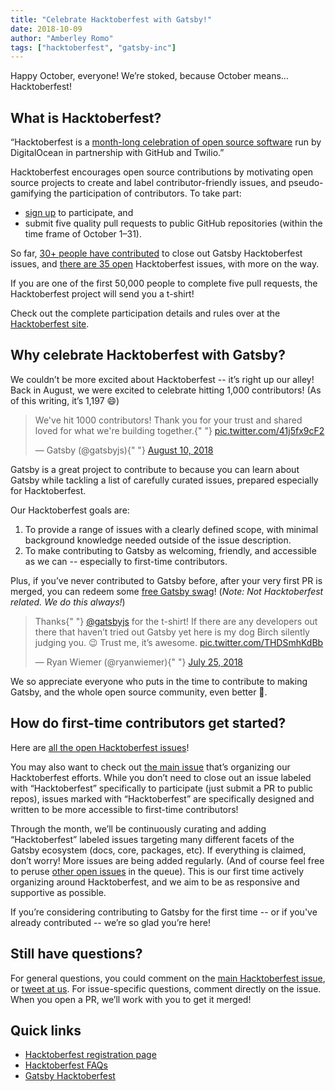 ```yaml
---
title: "Celebrate Hacktoberfest with Gatsby!"
date: 2018-10-09
author: "Amberley Romo"
tags: ["hacktoberfest", "gatsby-inc"]
---
```


Happy October, everyone! We’re stoked, because October means… Hacktoberfest!

## What is Hacktoberfest?

“Hacktoberfest is a [month-long celebration of open source software](https://hacktoberfest.digitalocean.com/faq) run by DigitalOcean in partnership with GitHub and Twilio.”

Hacktoberfest encourages open source contributions by motivating open source projects to create and label contributor-friendly issues, and pseudo-gamifying the participation of contributors. To take part:

- [sign up](https://hacktoberfest.digitalocean.com/sign_up/register) to participate, and
- submit five quality pull requests to public GitHub repositories (within the time frame of October 1–31).

So far, [30+ people have contributed](https://github.com/gatsbyjs/gatsby/issues?q=is%3Aissue+sort%3Aupdated-desc+label%3AHacktoberfest+is%3Aclosed) to close out Gatsby Hacktoberfest issues, and [there are 35 open](https://github.com/gatsbyjs/gatsby/issues?q=is%3Aissue+sort%3Aupdated-desc+label%3AHacktoberfest+is%3Aopen) Hacktoberfest issues, with more on the way.

If you are one of the first 50,000 people to complete five pull requests, the Hacktoberfest project will send you a t-shirt!

Check out the complete participation details and rules over at the [Hacktoberfest site](https://hacktoberfest.digitalocean.com/details).

## Why celebrate Hacktoberfest with Gatsby?

We couldn’t be more excited about Hacktoberfest -- it’s right up our alley! Back in August, we were excited to celebrate hitting 1,000 contributors! (As of this writing, it’s 1,197 😄)

<blockquote class="twitter-tweet" data-lang="en">
  <p lang="en" dir="ltr">
    We&#39;ve hit 1000 contributors! Thank you for your trust and shared loved
    for what we&#39;re building together.{" "}
    <a href="https://t.co/41j5fx9cF2">pic.twitter.com/41j5fx9cF2</a>
  </p>
  &mdash; Gatsby (@gatsbyjs){" "}
  <a href="https://twitter.com/gatsbyjs/status/1027876829615595520?ref_src=twsrc%5Etfw">
    August 10, 2018
  </a>
</blockquote>

Gatsby is a great project to contribute to because you can learn about Gatsby while tackling a list of carefully curated issues, prepared especially for Hacktoberfest.

Our Hacktoberfest goals are:

1. To provide a range of issues with a clearly defined scope, with minimal background knowledge needed outside of the issue description.
2. To make contributing to Gatsby as welcoming, friendly, and accessible as we can -- especially to first-time contributors.

Plus, if you’ve never contributed to Gatsby before, after your very first PR is merged, you can redeem some [free Gatsby swag](/contributing/contributor-swag/)! (_Note: Not Hacktoberfest related. We do this always!_)

<blockquote class="twitter-tweet" data-lang="en">
  <p lang="en" dir="ltr">
    Thanks{" "}
    <a href="https://twitter.com/gatsbyjs?ref_src=twsrc%5Etfw">@gatsbyjs</a> for
    the t-shirt! If there are any developers out there that haven’t tried out
    Gatsby yet here is my dog Birch silently judging you. 😉 Trust me, it’s
    awesome. <a href="https://t.co/THDSmhKdBb">pic.twitter.com/THDSmhKdBb</a>
  </p>
  &mdash; Ryan Wiemer (@ryanwiemer){" "}
  <a href="https://twitter.com/ryanwiemer/status/1022267081998266368?ref_src=twsrc%5Etfw">
    July 25, 2018
  </a>
</blockquote>

We so appreciate everyone who puts in the time to contribute to making Gatsby, and the whole open source community, even better 💜.

## How do first-time contributors get started?

Here are [all the open Hacktoberfest issues](https://github.com/gatsbyjs/gatsby/issues?q=is%3Aissue+sort%3Aupdated-desc+label%3AHacktoberfest+is%3Aopen)!

You may also want to check out [the main issue](https://github.com/gatsbyjs/gatsby/issues/8719) that’s organizing our Hacktoberfest efforts. While you don’t need to close out an issue labeled with “Hacktoberfest” specifically to participate (just submit a PR to public repos), issues marked with “Hacktoberfest” are specifically designed and written to be more accessible to first-time contributors!

Through the month, we’ll be continuously curating and adding “Hacktoberfest” labeled issues targeting many different facets of the Gatsby ecosystem (docs, core, packages, etc). If everything is claimed, don’t worry! More issues are being added regularly. (And of course feel free to peruse [other open issues](https://github.com/gatsbyjs/gatsby/issues) in the queue). This is our first time actively organizing around Hacktoberfest, and we aim to be as responsive and supportive as possible.

If you’re considering contributing to Gatsby for the first time -- or if you've already contributed -- we’re so glad you’re here!

## Still have questions?

For general questions, you could comment on the [main Hacktoberfest issue](https://github.com/gatsbyjs/gatsby/issues/8719), or [tweet at us](https://twitter.com/gatsbyjs). For issue-specific questions, comment directly on the issue. When you open a PR, we’ll work with you to get it merged!

## Quick links

- [Hacktoberfest registration page](https://hacktoberfest.digitalocean.com/sign_up/register)
- [Hacktoberfest FAQs](https://hacktoberfest.digitalocean.com/faq)
- [Gatsby Hacktoberfest](https://github.com/gatsbyjs/gatsby/issues/8719)
